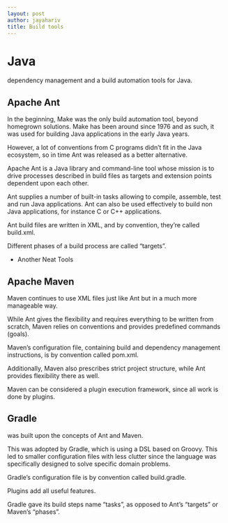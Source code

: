 ```yaml
---
layout: post
author: jayahariv
title: Build tools
---
```

# Java
dependency management and a build automation tools for Java.

## Apache Ant
In the beginning, Make was the only build automation tool, beyond homegrown solutions. Make has been around since 1976 and as such, it was used for building Java applications in the early Java years.

However, a lot of conventions from C programs didn’t fit in the Java ecosystem, so in time Ant was released as a better alternative.

Apache Ant is a Java library and command-line tool whose mission is to drive processes described in build files as targets and extension points dependent upon each other.

Ant supplies a number of built-in tasks allowing to compile, assemble, test and run Java applications. Ant can also be used effectively to build non Java applications, for instance C or C++ applications.

Ant build files are written in XML, and by convention, they’re called build.xml.

Different phases of a build process are called “targets”.

- Another Neat Tools

## Apache Maven
Maven continues to use XML files just like Ant but in a much more manageable way.

While Ant gives the flexibility and requires everything to be written from scratch, Maven relies on conventions and provides predefined commands (goals).

Maven’s configuration file, containing build and dependency management instructions, is by convention called pom.xml.

Additionally, Maven also prescribes strict project structure, while Ant provides flexibility there as well.

Maven can be considered a plugin execution framework, since all work is done by plugins.

## Gradle
was built upon the concepts of Ant and Maven.

This was adopted by Gradle, which is using a DSL based on Groovy. This led to smaller configuration files with less clutter since the language was specifically designed to solve specific domain problems.

Gradle’s configuration file is by convention called build.gradle.

Plugins add all useful features.

Gradle gave its build steps name “tasks”, as opposed to Ant’s “targets” or Maven’s “phases”.
